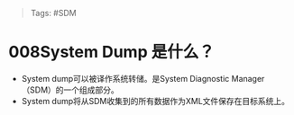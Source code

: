 > Tags: #SDM

# 008System Dump 是什么？

- System dump可以被译作系统转储。是System Diagnostic Manager（SDM）的一个组成部分。
- System dump将从SDM收集到的所有数据作为XML文件保存在目标系统上。

